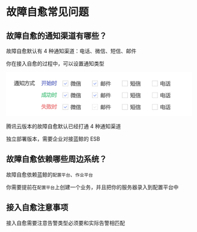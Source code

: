 # 故障自愈常见问题

## 故障自愈的通知渠道有哪些？

故障自愈默认有 4 种通知渠道：电话、微信、短信、邮件

你在接入自愈的过程中，可以设置通知类型

![](../assets/14955241327247.jpg)

腾讯云版本的故障自愈默认已经打通 4 种通知渠道

独立部署版本，需要企业对接蓝鲸的 ESB

## 故障自愈依赖哪些周边系统？

故障自愈依赖蓝鲸的`配置平台`、`作业平台`

你需要提前在`配置平台`上创建一个业务，并且把你的服务器录入到配置平台中

## 接入自愈注意事项

接入自愈需要注意告警类型必须要和实际告警相匹配


